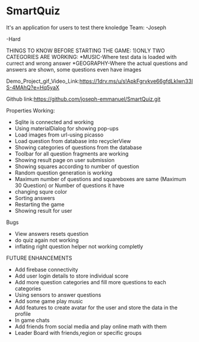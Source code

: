 # SmartQuiz


It's an application for users to test there knoledge 
Team:
  -Joseph
  
  -Hard
  

THINGS TO KNOW BEFORE STARTING THE GAME:
  1)ONLY TWO CATEGORIES ARE WORKING:
      *MUSIC-Where test data is loaded with currect and wrong answer
      *GEOGRAPHY-Where the actual questions and answers are shown, some questions even have images
      
      
      
Demo_Project_gif_Video_Link:https://1drv.ms/u/s!ApkFgrvkve66gfdLklwn33lS-4MAhQ?e=Hq5yaX

Github link:https://github.com/joseph-emmanuel/SmartQuiz.git

Properties Working:
* Sqlite is connected and working
* Using materialDialog for showing pop-ups
* Load images from url-using picasso
* Load question from database into recyclerView
* Showing categories of questions from the database
* Toolbar for all question fragments are working
* Showing result page on user submission
* Showing squares according to number of question
* Random question generation is working
* Maximum number of questions and squareboxes are same (Maximum 30 Question) or Number of questions it have
* changing squre color
* Sorting answers
* Restarting the game
* Showing result for user


Bugs
* View answers resets question
* do quiz again not working
* inflating right question helper not working completly


FUTURE ENHANCEMENTS

* Add firebase connectivity
* Add user login details to store individual score
* Add more question categories and fill more questions to each categories
* Using sensors to answer questions
* Add some game play music
* Add features to create avatar for the user and store the data in the profile
* In game chats
* Add friends from social media and play online math with them
* Leader Board with friends,region or specific groups
